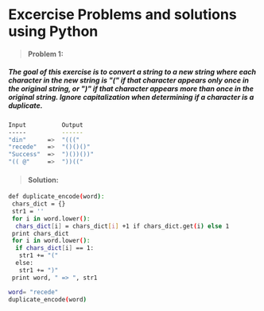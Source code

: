 # Excercise Problems and solutions using Python

> #### Problem 1:
##### The goal of this exercise is to convert a string to a new string where each character in the new string is "(" if that character appears only once in the original string, or ")" if that character appears more than once in the original string. Ignore capitalization when determining if a character is a duplicate.

```sh 
Input          Output
-----          ------
"din"      =>  "(((" 
"recede"   =>  "()()()" 
"Success"  =>  ")())())" 
"(( @"     =>  "))((" 

```

> #### Solution:
```sh
def duplicate_encode(word):
 chars_dict = {}
 str1 = ''
 for i in word.lower():
  chars_dict[i] = chars_dict[i] +1 if chars_dict.get(i) else 1
 print chars_dict
 for i in word.lower():
  if chars_dict[i] == 1:
   str1 += "("
  else:
   str1 += ")"
 print word, " => ", str1

word= "recede" 
duplicate_encode(word)
```

